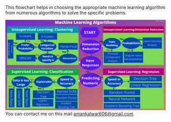 This flowchart helps in choosing the appropriate machine learning algorithm from numerous algorithms to solve the specific problems.

![ML Algorithms Flowchart](https://github.com/AmanKalwar/AmanKalwar/blob/master/Aman%20ML%20Flowchart.png)
You can contact me on this mail [amankalwar606@gmail.com](mailto:amankalwar606@gmail.com).
